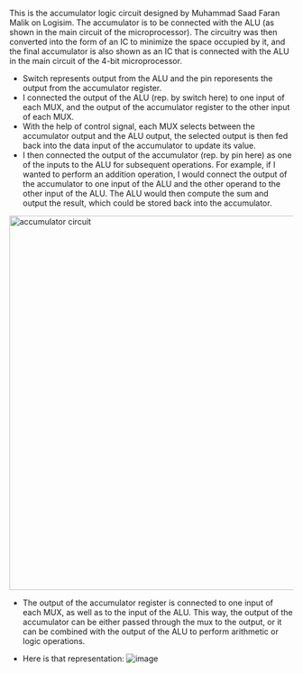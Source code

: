 This is the accumulator logic circuit designed by Muhammad Saad Faran Malik on Logisim. 
The accumulator is to be connected with the ALU (as shown in the main circuit of the microprocessor). 
The circuitry was then converted into the form of an IC to minimize the space occupied by it, and the final accumulator is also shown as an IC that is connected with the ALU in the main circuit of the 4-bit microprocessor.

 - Switch represents output from the ALU and the pin reporesents the output from the accumulator register.
 - I connected the output of the ALU (rep. by switch here) to one input of each MUX, and the output of the accumulator register to the other input of each MUX.
 - With the help of control signal, each MUX selects between the accumulator output and the ALU output, the selected output is then fed back into the data input of the accumulator to update its value.
 - I then connected the output of the accumulator (rep. by pin here) as one of the inputs to the ALU for subsequent operations. For example, if I wanted to perform an addition operation, I would connect the output of the accumulator to one input of the ALU and the other operand to the other input of the ALU. The ALU would then compute the sum and output the result, which could be stored back into the accumulator.

<img width="664" alt="accumulator circuit" src="https://user-images.githubusercontent.com/127740712/230774740-89e42ad4-9116-43bb-b8b9-944abe8f3a1a.png">

 - The output of the accumulator register is connected to one input of each MUX, as well as to the input of the ALU. This way, the output of the accumulator can be either passed through the mux to the output, or it can be combined with the output of the ALU to perform arithmetic or logic operations.

 - Here is that representation:
![image](https://user-images.githubusercontent.com/127740712/230777764-d48d538b-69b9-4222-b8ca-1b1d8139c0df.png)
